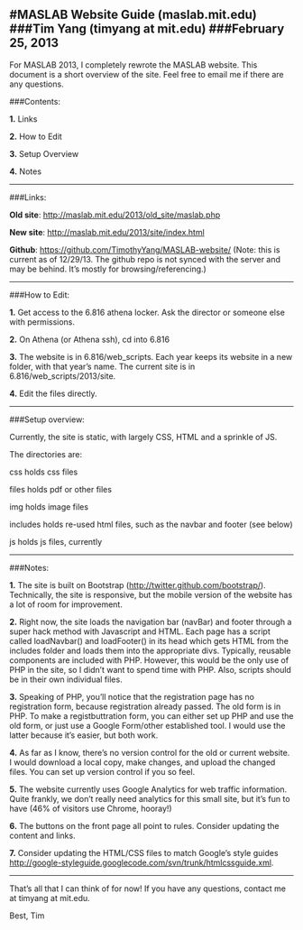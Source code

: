 #MASLAB Website Guide (maslab.mit.edu)
###Tim Yang (timyang at mit.edu) 
###February 25, 2013 
---
For MASLAB 2013, I completely rewrote the MASLAB website. This document is a short overview of the site. Feel free to email me if there are any questions.

###Contents:

**1.** Links

**2.** How to Edit

**3.** Setup Overview

**4.** Notes

---

###Links:

**Old site**: http://maslab.mit.edu/2013/old_site/maslab.php

**New site**: http://maslab.mit.edu/2013/site/index.html

**Github**: https://github.com/TimothyYang/MASLAB-website/ 
(Note: this is current as of 12/29/13. The github repo is not synced with the server and may be behind. It’s mostly for browsing/referencing.)

---

###How to Edit:

**1.** Get access to the 6.816 athena locker. Ask the director or someone else with permissions.

**2.** On Athena (or Athena ssh), cd into 6.816

**3.** <notextile>The website is in 6.816/web_scripts. Each year keeps its website in a new folder, with that year’s name. The current site is in 6.816/web_scripts/2013/site. </notextile>

**4.** Edit the files directly.

---

###Setup overview:

Currently, the site is static, with largely CSS, HTML and a sprinkle of JS. 


The directories are:

  css		    holds css files

  files 		holds pdf or other files

  img		    holds image files

  includes 	holds re-used html files, such as the navbar and footer (see below)

  js		    holds js files, currently 
  
---

###Notes:

**1.** The site is built on Bootstrap (http://twitter.github.com/bootstrap/). Technically, the site is responsive, but the mobile version of the website has a lot of room for improvement.

**2.** Right now, the site loads the navigation bar (navBar) and footer through a super hack method with Javascript and HTML. Each page has a script called loadNavbar() and loadFooter() in its head which gets HTML from the includes folder and loads them into the appropriate divs. Typically, reusable components are included with PHP. However, this would be the only use of PHP in the site, so I didn’t want to spend time with PHP. Also, scripts should be in their own individual files.

**3.** Speaking of PHP, you’ll notice that the registration page has no registration form, because registration already passed. The old form is in PHP. To make a registbuttration form, you can either set up PHP and use the old form, or just use a Google Form/other established tool. I would use the latter because it’s easier, but both work.

**4.** As far as I know, there’s no version control for the old or current website. I would download a local copy, make changes, and upload the changed files. You can set up version control if you so feel.

**5.** The website currently uses Google Analytics for web traffic information. Quite frankly, we don’t really need analytics for this small site, but it’s fun to have (46% of visitors use Chrome, hooray!) 

**6.** The buttons on the front page all point to rules. Consider updating the content and links.

**7.** Consider updating the HTML/CSS files to match Google’s style guides http://google-styleguide.googlecode.com/svn/trunk/htmlcssguide.xml.

---

That’s all that I can think of for now! If you have any questions, contact me at timyang at mit.edu.

Best,
Tim
